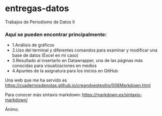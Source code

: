 # entregas-datos
Trabajos de Periodismo de Datos II

### Aquí se pueden encontrar principalmente:
- 1.Análisis de gráficos
- 2.Uso del terminal y diferentes comandos para examinar y modificar una base de datos (Excel en mi caso)
- 3.Resultado al insertarlo en Datawrapper, una de las páginas más conocidas para visualizaciones en medios
- 4.Apuntes de la asignatura para los inicios en GitHub

Una web que me ha servido es <https://cuadernosdenotas.github.io/creandoestesitio/006Markdown.html>

Para conocer más sintaxis markdown: https://markdown.es/sintaxis-markdown/

Ánimo.
